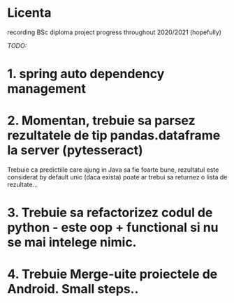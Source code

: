 # Licenta
recording BSc diploma project progress throughout 2020/2021 (hopefully)

*TODO:*

# 1. spring auto dependency management

# 2. Momentan, trebuie sa parsez rezultatele de tip pandas.dataframe la server (pytesseract)
Trebuie ca predictiile care ajung in Java sa fie foarte bune, rezultatul este considerat by default unic (daca exista)
poate ar trebui sa returnez o lista de rezultate...

# 3. Trebuie sa refactorizez codul de python - este oop + functional si nu se mai intelege nimic.

# 4. Trebuie Merge-uite proiectele de Android. Small steps..